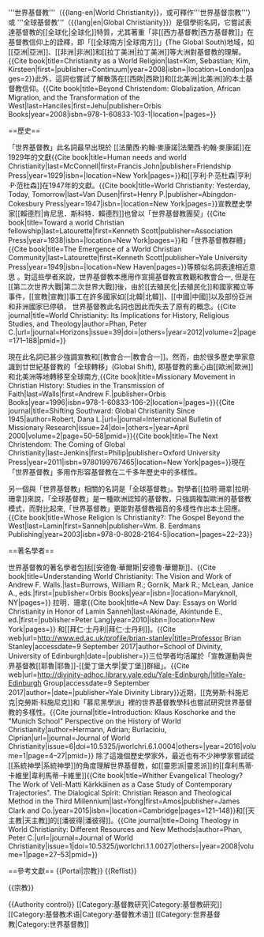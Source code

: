 '''世界基督教'''（{{lang-en|World Christianity}}，或可釋作'''世界基督宗教'''）或 '''全球基督教'''（{{lang|en|Global Christianity}}）是個學術名詞，它嘗試表達基督教的[[全球化|全球化]]特質，尤其著重「非[[西方基督教|西方基督教]]」在基督教信仰上的詮釋，即「[[全球南方|全球南方]]」(The Global South)地域，如[[亞洲|亞洲]]、[[非洲|非洲]]和[[拉丁美洲|拉丁美洲]]等大洲對基督教的理解。<ref>{{Cite book|title=Christianity as a World Religion|last=Kim, Sebastian; Kim, Kirsteen|first=|publisher=Continuum|year=2008|isbn=|location=London|pages=2}}</ref>此外，這詞也嘗試了解散落在[[西歐|西歐]]和[[北美洲|北美洲]]的本土基督教信仰。<ref>{{Cite book|title=Beyond Christendom: Globalization, African Migration, and the Transformation of the West|last=Hanciles|first=Jehu|publisher=Orbis Books|year=2008|isbn=978-1-60833-103-1|location=|pages=}}</ref>

==歷史==

「世界基督教」此名詞最早出現於 [[法蘭西·約翰·麥康諾|法蘭西·約翰·麥康諾]]在1929年的文獻<ref>{{Cite book|title=Human needs and world Christianity|last=McConnell|first=Francis John|publisher=Friendship Press|year=1929|isbn=|location=New York|pages=}}</ref>和[[亨利·P·范杜森|亨利·P·范杜森]]在1947年的文獻。<ref>{{Cite book|title=World Christianity: Yesterday, Today, Tomorrow|last=Van Dusen|first=Henry P.|publisher=Abingdon-Cokesbury Press|year=1947|isbn=|location=New York|pages=}}</ref>宣教歷史學家[[賴德烈|肯尼思．斯科特．賴德烈]]也曾以「世界基督教團契」<ref>{{Cite book|title=Toward a world Christian fellowship|last=Latourette|first=Kenneth Scott|publisher=Association Press|year=1938|isbn=|location=New York|pages=}}</ref>和「世界基督教群體」<ref>{{Cite book|title=The Emergence of a World Christian Community|last=Latourette|first=Kenneth Scott|publisher=Yale University Press|year=1949|isbn=|location=New Haven|pages=}}</ref>等類似名詞表達相近意思 。對這些學者來說，世界基督教本應用作宣揚基督教宣教觀和教會合一, 但是在[[第二次世界大戰|第二次世界大戰]]後，由於[[去殖民化|去殖民化]]和國家獨立等事件，[[宣教|宣教]]事工在許多國家如[[北韓|北韓]]、[[中國|中國]]以及部份亞洲和非洲國家已停頓， 世界基督教此名詞也因此而失去了原有的概念。<ref name=":0">{{Cite journal|title=World Christianity: Its Implications for History, Religious Studies, and Theology|author=Phan, Peter C.|url=|journal=Horizons|issue=39|doi=|others=|year=2012|volume=2|page=171–188|pmid=}}</ref>

現在此名詞已甚少強調宣教和[[教會合一|教會合一]]。<ref name=":0" />然而，由於很多歷史學家意識到廿世紀基督教的「全球轉移」(Global Shift), 即基督教的重心由[[歐洲|歐洲]]和北美洲等地轉移至全球南方,<ref>{{Cite book|title=Missionary Movement in Christian History: Studies in the Transmission of Faith|last=Walls|first=Andrew F.|publisher=Orbis Books|year=1996|isbn=978-1-60833-106-2|location=|pages=}}</ref><ref>{{Cite journal|title=Shifting Southward: Global Christianity Since 1945|author=Robert, Dana L.|url=|journal=International Bulletin of Missionary Research|issue=24|doi=|others=|year=April 2000|volume=2|page=50–58|pmid=}}</ref><ref>{{Cite book|title=The Next Christendom: The Coming of Global Christianity|last=Jenkins|first=Philip|publisher=Oxford University Press|year=2011|isbn=9780199767465|location=New York|pages=}}</ref>現在「世界基督教」多用作形容基督教在二千多年歷史中的多樣性。<ref name=":0" />

另一個與「世界基督教」相關的名詞是「全球基督教」。對學者[[拉明·珊拿|拉明·珊拿]]來說，「全球基督教」是一種歐洲認知的基督教，只強調複製歐洲的基督教模式，而對比起來,「世界基督教」更能對基督教福音的多樣性作出本土回應。<ref>{{Cite book|title=Whose Religion Is Christianity?: The Gospel Beyond the West|last=Lamin|first=Sanneh|publisher=Wm. B. Eerdmans Publishing|year=2003|isbn=978-0-8028-2164-5|location=|pages=22–23}}</ref>

==著名學者==

世界基督教的著名學者包括[[安德魯·華爾斯|安德魯·華爾斯]]、<ref>{{Cite book|title=Understanding World Christianity: The Vision and Work of Andrew F. Walls.|last=Burrows, William R.; Gornik, Mark R.; McLean, Janice A., eds.|first=|publisher=Orbis Books|year=|isbn=|location=Maryknoll, NY|pages=}}</ref> 拉明．珊拿<ref>{{Cite book|title=A New Day: Essays on World Christianity in Honor of Lamin Sanneh|last=Akinade, Akintunde E., ed.|first=|publisher=Peter Lang|year=2010|isbn=|location=New York|pages=}}</ref> 和[[拜仁·士丹利|拜仁·士丹利]]。<ref>{{Cite web|url=http://www.ed.ac.uk/profile/brian-stanley|title=Professor Brian Stanley|accessdate=9 September 2017|author=School of Divinity, University of Edinburgh|date=|publisher=}}</ref>三位學者均活躍於「宣教運動與世界基督教[[耶魯|耶魯]]-[[愛丁堡大學|愛丁堡]]群組」。<ref>{{Cite web|url=http://divinity-adhoc.library.yale.edu/Yale-Edinburgh/|title=Yale-Edinburgh Group|accessdate=9 September 2017|author=|date=|publisher=Yale Divinity Library}}</ref>近期，[[克勞斯·科施尼克|克勞斯·科施尼克]]和「慕尼黑學派」裡的世界基督教學科也嘗試研究世界基督教的多樣性。<ref>{{Cite journal|title=Introduction: Klaus Koschorke and the "Munich School" Perspective on the History of World Christianity|author=Hermann, Adrian; Burlacioiu, Ciprian|url=|journal=Journal of World Christianity|issue=6|doi=10.5325/jworlchri.6.1.0004|others=|year=2016|volume=1|page=4–27|pmid=}}</ref> 除了這幾個歷史學家外，最近也有不少神學家嘗試從[[系統神學|系統神學]]的角度理解世界基督教，如[[靈恩派|靈恩派]]的[[韋利馬蒂·卡維里|韋利馬蒂·卡維里]]<ref>{{Cite book|title=Whither Evangelical Theology? The Work of Veli-Matti Kärkkäinen as a Case Study of Contemporary Trajectories". The Dialogical Spirit: Christian Reason and Theological Method in the Third Millennium|last=Yong|first=Amos|publisher=James Clark and Co.|year=2015|isbn=|location=Cambridge|pages=121–148}}</ref>和[[天主教|天主教]]的[[潘彼得|潘彼得]]。<ref>{{Cite journal|title=Doing Theology in World Christianity: Different Resources and New Methods|author=Phan, Peter C.|url=|journal=Journal of World Christianity|issue=1|doi=10.5325/jworlchri.1.1.0027|others=|year=2008|volume=1|page=27–53|pmid=}}</ref>

==參考文獻==
{{Portal|宗教}}
{{Reflist}}

{{宗教}}

{{Authority control}}
[[Category:基督教研究|Category:基督教研究]]
[[Category:基督教术语|Category:基督教术语]]
[[Category:世界基督教|Category:世界基督教]]